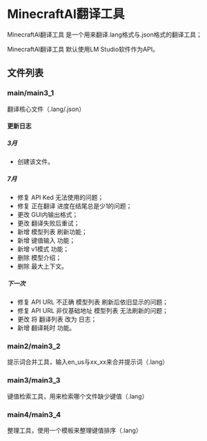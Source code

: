 # MinecraftAl翻译工具

MinecraftAl翻译工具 是一个用来翻译.lang格式与.json格式的翻译工具；

MinecraftAl翻译工具 默认使用LM Studio软件作为API。

## 文件列表

### main/main3_1

翻译核心文件（.lang/.json）

#### 更新日志

##### 3月

- 创建该文件。

##### 7月

- 修复 API Ked 无法使用的问题；
- 修复 正在翻译 进度在结尾总是少1的问题；
- 更改 GUI内输出格式；
- 更改 翻译失败后重试；
- 新增 模型列表 刷新功能；
- 新增 键值输入 功能；
- 新增 v1模式 功能；
- 删除 模型介绍；
- 删除 最大上下文。

##### 下一次

- 修复 API URL 不正确 模型列表 刷新后依旧显示的问题；
- 修复 API URL 非仅基础地址 模型列表 无法刷新的问题；
- 更改 将 翻译列表 改为 日志；
- 新增 翻译耗时 功能。

### main2/main3_2

提示词合并工具，输入en_us与xx_xx来合并提示词（.lang）

### main3/main3_3

键值检索工具，用来检索哪个文件缺少键值（.lang）

### main4/main3_4

整理工具，使用一个模板来整理键值排序（.lang）
